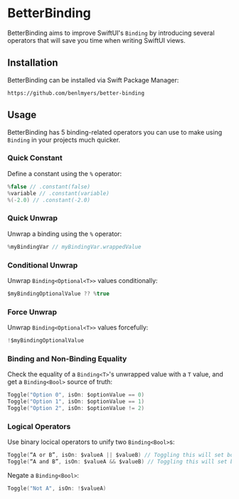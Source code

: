 # BetterBinding

BetterBinding aims to improve SwiftUI's `Binding` by introducing several operators that will save you time when writing SwiftUI views.

## Installation

BetterBinding can be installed via Swift Package Manager:

```
https://github.com/benlmyers/better-binding
```

## Usage

BetterBinding has 5 binding-related operators you can use to make using `Binding` in your projects much quicker.

### Quick Constant

Define a constant using the `%` operator:

```swift
%false // .constant(false)
%variable // .constant(variable)
%(-2.0) // .constant(-2.0)
```

### Quick Unwrap

Unwrap a binding using the `%` operator:

```swift
%myBindingVar // myBindingVar.wrappedValue
```

### Conditional Unwrap

Unwrap `Binding<Optional<T>>` values conditionally:

```swift
$myBindingOptionalValue ?? %true
```

### Force Unwrap

Unwrap `Binding<Optional<T>>` values forcefully:

```swift
!$myBindingOptionalValue
```

### Binding and Non-Binding Equality

Check the equality of a `Binding<T>`'s unwrapped value with a `T` value, and get a `Binding<Bool>` source of truth:

```swift
Toggle("Option 0", isOn: $optionValue == 0)
Toggle("Option 1", isOn: $optionValue == 1)
Toggle("Option 2", isOn: $optionValue != 2)
```

### Logical Operators

Use binary locical operators to unify two `Binding<Bool>`s:

```swift
Toggle(“A or B”, isOn: $valueA || $valueB) // Toggling this will set both to the new value.
Toggle(“A and B”, isOn: $valueA && $valueB) // Toggling this will set both to the new value.
```

Negate a `Binding<Bool>`:

```swift
Toggle("Not A", isOn: !$valueA)
```
